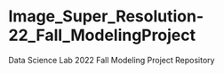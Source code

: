# Image_Super_Resolution-22_Fall_ModelingProject
Data Science Lab 2022 Fall Modeling Project Repository
